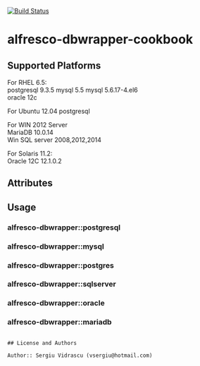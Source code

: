 [![Build Status](https://travis-ci.org/AlfrescoTestAutomation/chef-alfresco-installer.svg?branch=alfresco-dbwrapper)](https://travis-ci.org/AlfrescoTestAutomation/chef-alfresco-installer)
# alfresco-dbwrapper-cookbook

## Supported Platforms

For RHEL 6.5:    
postgresql 9.3.5
mysql 5.5
mysql 5.6.17-4.el6     
oracle 12c

For Ubuntu 12.04
postgresql

For WIN 2012 Server    
MariaDB 10.0.14     
Win SQL server 2008,2012,2014     

For Solaris 11.2:     
Oracle 12C 12.1.0.2    


## Attributes

## Usage

### alfresco-dbwrapper::postgresql      
### alfresco-dbwrapper::mysql    
### alfresco-dbwrapper::postgres        
### alfresco-dbwrapper::sqlserver        
### alfresco-dbwrapper::oracle
### alfresco-dbwrapper::mariadb              

```

## License and Authors

Author:: Sergiu Vidrascu (vsergiu@hotmail.com)
